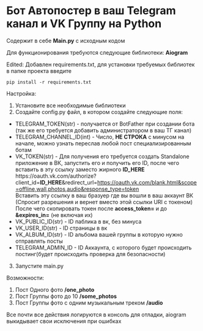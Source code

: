 # Бот Автопостер в ваш Telegram канал и VK Группу на Python

Содержит в себе **Main.py** с исходным кодом

Для функционирования требуются следующие библиотеки: **Aiogram**

Edited:
Добавлен requirements.txt, для установки требуемых библиотек в папке проекта введите
```
pip install -r requirements.txt
```

Настройка:  
1. Установите все необходимые библиотеки
2. Создайте config.py файл, в котором создайте следующие поля:  
  * TELEGRAM_TOKEN(str) - получается от BotFather при создании бота (так же его требуется добавить администратором в ваш ТГ канал)  
  * TELEGRAM_CHANNEL_ID(int) - Число, **НЕ СТРОКА** с минусом на начале, можно узнать переслав любой пост специализированным ботам
  * VK_TOKEN(str) - Для получения его требуется создать Standalone приложение в ВК, запустить его и получить его ID, после чего вставить в эту ссылку заместо жирного **ID_HERE**  
  https[]()://oauth.vk.com/authorize?client_id=**ID_HERE**&redirect_url=https://oauth.vk.com/blank.html&scope=offline,wall,photos,audio&response_type=token  
  Вставить эту ссылку в ваш бразуер где вы вошли в ваш аккаунт ВК (Спросит разрешения и вернет вместо этой ссылки URI с токеном)
  После чего скопировать токен после **access_token=** и до **&expires_in=** (не включая их)
  * VK_PUBLIC_ID(str) - ID паблика в вк, без минуса
  * VK_USER_ID(str) - ID страницы в вк
  * VK_ALBUM_ID(str) - ID альбома вашей группы в которую нужно отправлять посты
  * TELEGRAM_ADMIN_ID - ID Аккаунта, с которого будет происходить постинг(будет происходить проверка для безопасности)  
3. Запустите main.py  

Возможности:  
1. Пост Одного фото **/one_photo**
2. Пост Группы фото до 10 **/some_photos**
3. Пост Группы фото с одним музыкальным треком **/audio**

Все почти все действия логируются в консоль для отладки, aiogram выкидывает свои исключения при ошибках
